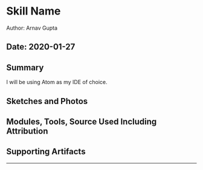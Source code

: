 #  Skill Name

Author: Arnav Gupta

Date: 2020-01-27
-----

## Summary
I will be using Atom as my IDE of choice.

## Sketches and Photos


## Modules, Tools, Source Used Including Attribution


## Supporting Artifacts


-----
